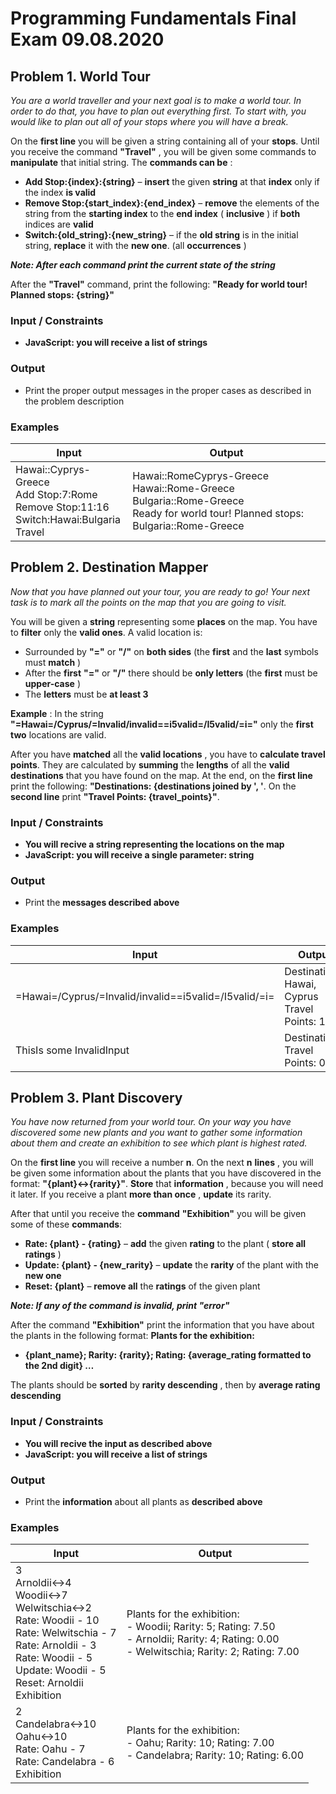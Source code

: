 # Programming Fundamentals Final Exam 09.08.2020

## Problem 1. World Tour

_You are a world traveller and_ _your next goal is to make a world tour. In order to do that, you have to plan out everything first. To start with, you would like to plan out all of your stops where you will have a break._

On the **first line** you will be given a string containing all of your **stops**. Until you receive the command **&quot;Travel&quot;** , you will be given some commands to **manipulate** that initial string. The **commands can be** :

- **Add Stop:{index}:{string}** – **insert** the given **string** at that **index** only if the index **is valid**
- **Remove Stop:{start\_index}:{end\_index}** – **remove** the elements of the string from the **starting index** to the **end index** ( **inclusive** ) if **both** indices are **valid**
- **Switch:{old\_string}:{new\_string}** – if the **old string** is in the initial string, **replace** it with the **new one**. (all **occurrences** )

_**Note: After each command print the current state of the string**_

After the **&quot;Travel&quot;** command, print the following: **&quot;Ready for world tour! Planned stops: {string}&quot;**

### Input / Constraints

- **JavaScript: you will receive a list of strings**

### Output

- Print the proper output messages in the proper cases as described in the problem description

### Examples

| Input | Output |
|-|-|
| Hawai::Cyprys-Greece<br>Add Stop:7:Rome<br>Remove Stop:11:16<br>Switch:Hawai:Bulgaria<br>Travel | Hawai::RomeCyprys-Greece<br>Hawai::Rome-Greece<br>Bulgaria::Rome-Greece<br>Ready for world tour! Planned stops: Bulgaria::Rome-Greece |

## Problem 2. Destination Mapper

_Now that you have planned out your tour, you are ready to go! Your next task is to mark all the points on the map that you are going to visit._

You will be given a **string** representing some **places** on the map. You have to **filter** only the **valid ones**. A valid location is:

- Surrounded by **&quot;=&quot;** or **&quot;/&quot;** on **both sides** (the **first** and the **last** symbols must **match** )
- After the **first**  **&quot;=&quot;** or **&quot;/&quot;** there should be **only letters** (the **first** must be **upper-case** )
- The **letters** must be **at least 3**

**Example** : In the string **&quot;=Hawai=/Cyprus/=Invalid/invalid==i5valid=/I5valid/=i=&quot;** only the **first two** locations are valid.

After you have **matched** all the **valid locations** , you have to **calculate travel points**. They are calculated by **summing** the **lengths** of all the **valid destinations** that you have found on the map. At the end, on the **first line** print the following: **&quot;Destinations: {destinations joined by &#39;, &#39;**. On the **second line** print **&quot;Travel Points: {travel\_points}&quot;**.

### Input / Constraints

- **You will recive a string representing the locations on the map**
- **JavaScript: you will receive a single parameter: string**

### Output

- Print the **messages described above**

### Examples

| Input                                                 | Output                                           |
|-------------------------------------------------------|--------------------------------------------------|
| =Hawai=/Cyprus/=Invalid/invalid==i5valid=/I5valid/=i= | Destinations: Hawai, Cyprus<br>Travel Points: 11 |
| ThisIs some InvalidInput                              | Destinations:<br>Travel Points: 0                |

## Problem 3. Plant Discovery

_You have now returned from your world tour. On your way you have discovered some new plants and you want to gather some information about them and create an exhibition to see which plant is highest rated._

On the **first line** you will receive a number **n**. On the next **n**  **lines** , you will be given some information about the plants that you have discovered in the format: **&quot;{plant}<->{rarity}&quot;**. **Store** that **information** , because you will need it later. If you receive a plant **more than once** , **update** its rarity.

After that until you receive the **command** **&quot;Exhibition&quot;** you will be given some of these **commands**:

- **Rate: {plant} - {rating}** – **add** the given **rating** to the plant ( **store all ratings** )
- **Update: {plant} - {new\_rarity}** – **update** the **rarity** of the plant with the **new one**
- **Reset: {plant}** – **remove all** the **ratings** of the given plant

_**Note: If any of the command is invalid, print &quot;error&quot;**_

After the command **&quot;Exhibition&quot;** print the information that you have about the plants in the following format:
**Plants for the exhibition:**
- **{plant\_name}; Rarity: {rarity}; Rating: {average\_rating formatted to the 2nd digit}
 …**

The plants should be **sorted** by **rarity descending** , then by **average rating descending**

### Input / Constraints

- **You will recive the input as described above**
- **JavaScript: you will receive a list of strings**

### Output

- Print the **information** about all plants as **described above**

### Examples

| Input | Output |
|-|-|
| 3<br>Arnoldii<->4<br>Woodii<->7<br>Welwitschia<->2<br>Rate: Woodii - 10<br>Rate: Welwitschia - 7<br>Rate: Arnoldii - 3<br>Rate: Woodii - 5<br>Update: Woodii - 5<br>Reset: Arnoldii<br>Exhibition | Plants for the exhibition:<br>- Woodii; Rarity: 5; Rating: 7.50<br>- Arnoldii; Rarity: 4; Rating: 0.00<br>- Welwitschia; Rarity: 2; Rating: 7.00 |
| 2<br>Candelabra<->10<br>Oahu<->10<br>Rate: Oahu - 7<br>Rate: Candelabra - 6<br>Exhibition | Plants for the exhibition:<br>- Oahu; Rarity: 10; Rating: 7.00<br>- Candelabra; Rarity: 10; Rating: 6.00 |
